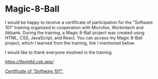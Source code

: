 # Magic-8-Ball

I would be happy to receive a certificate of participation for the "Software 101" training organized in cooperation with Microfon, Workintech and Akbank.
During the training, a Magic 8-Ball project was created using HTML, CSS, JavaScript, and React.
You can access my Magic 8-Ball project, which I learned from the training, link I mentioned below.

I would like to thank everyone involved in the training.

*https://9snh6d.csb.app/*

*[Certificate of "Software 101"](https://github.com/ZeynepAydinli/Magic-8-Ball/blob/main/Certificate%20of%20Software%20101%20.jpg)*,
